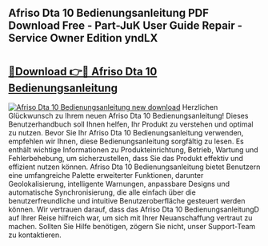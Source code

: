 ## Afriso Dta 10 Bedienungsanleitung PDF Download Free - Part-JuK User Guide Repair - Service Owner Edition yndLX

# <h2><a href="http://df3dycg.blite.top/?on=Afriso+Dta+10+Bedienungsanleitung">🔗Download 👉🔴 Afriso Dta 10 Bedienungsanleitung</a></h2>

[![Afriso Dta 10 Bedienungsanleitung new download](https://i.imgur.com/lujVjoI.png)](http://df3dycg.blite.top/?on=Afriso+Dta+10+Bedienungsanleitung)
Herzlichen Glückwunsch zu Ihrem neuen Afriso Dta 10 Bedienungsanleitung! Dieses Benutzerhandbuch soll Ihnen helfen, Ihr Produkt zu verstehen und optimal zu nutzen. Bevor Sie Ihr Afriso Dta 10 Bedienungsanleitung verwenden, empfehlen wir Ihnen, diese Bedienungsanleitung sorgfältig zu lesen. Es enthält wichtige Informationen zu Produkteinrichtung, Betrieb, Wartung und Fehlerbehebung, um sicherzustellen, dass Sie das Produkt effektiv und effizient nutzen können. Afriso Dta 10 Bedienungsanleitung bietet Benutzern eine umfangreiche Palette erweiterter Funktionen, darunter Geolokalisierung, intelligente Warnungen, anpassbare Designs und automatische Synchronisierung, die alle einfach über die benutzerfreundliche und intuitive Benutzeroberfläche gesteuert werden können. Wir vertrauen darauf, dass das Afriso Dta 10 BedienungsanleitungD auf Ihrer Reise hilfreich war, um sich mit Ihrer Neuanschaffung vertraut zu machen. Sollten Sie Hilfe benötigen, zögern Sie nicht, unser Support-Team zu kontaktieren.
